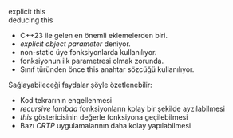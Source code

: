 explicit this <br>
deducing this <br>

- C++23 ile gelen en önemli eklemelerden biri.
- _explicit object parameter_ deniyor.
- non-static üye fonksiyonlarda kullanılıyor.
- fonksiyonun ilk parametresi olmak zorunda.
- Sınıf türünden önce this anahtar sözcüğü kullanılıyor.


Sağlayabileceği faydalar şöyle özetlenebilir:
- Kod tekrarının engellenmesi
- _recursive lambda_ fonksiyonların kolay bir şekilde ayzılabilmesi
- _this_ göstericisinin değerle fonksiyona geçilebilmesi
- Bazı _CRTP_ uygulamalarının daha kolay yapılabilmesi
